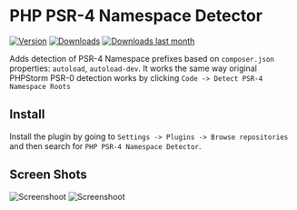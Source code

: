 # PHP PSR-4 Namespace Detector

[![Version](http://phpstorm.espend.de/badge/9643/version)](https://plugins.jetbrains.com/plugin/9643)
[![Downloads](http://phpstorm.espend.de/badge/9643/downloads)](https://plugins.jetbrains.com/plugin/9643)
[![Downloads last month](http://phpstorm.espend.de/badge/9643/last-month)](https://plugins.jetbrains.com/plugin/9643)

Adds detection of PSR-4 Namespace prefixes based on `composer.json` properties: `autoload`, `autoload-dev`. It works the same way original PHPStorm PSR-0 detection works by clicking `Code -> Detect PSR-4 Namespace Roots`
## Install

Install the plugin by going to `Settings -> Plugins -> Browse repositories` and then search for `PHP PSR-4 Namespace Detector`.

## Screen Shots

![Screenshoot](http://i.imgur.com/eCIb81Z.png)
![Screenshoot](http://i.imgur.com/Cn53Py7.png)
